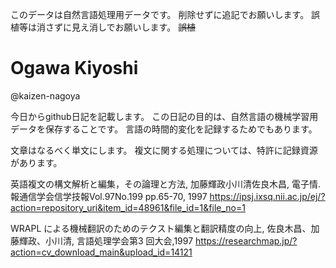 このデータは自然言語処理用データです。
削除せずに追記でお願いします。
誤植等は消さずに見え消しでお願いします。
~~誤植~~

# Ogawa Kiyoshi 
@kaizen-nagoya

今日からgithub日記を記載します。
この日記の目的は、自然言語の機械学習用データを保存することです。
言語の時間的変化を記録するためでもあります。

文章はなるべく単文にします。
複文に関する処理については、特許に記録資源があります。

英語複文の構文解析と編集，その論理と方法, 加藤輝政小川清佐良木昌, 電子情. 報通信学会信学技報Vol.97No.199 pp.65-70, 1997
https://ipsj.ixsq.nii.ac.jp/ej/?action=repository_uri&item_id=48961&file_id=1&file_no=1

WRAPL による機械翻訳のためのテクスト編集と翻訳精度の向上, 佐良木昌、加藤輝政、小川清, 言語処理学会第3 回大会,1997
https://researchmap.jp/?action=cv_download_main&upload_id=14121


